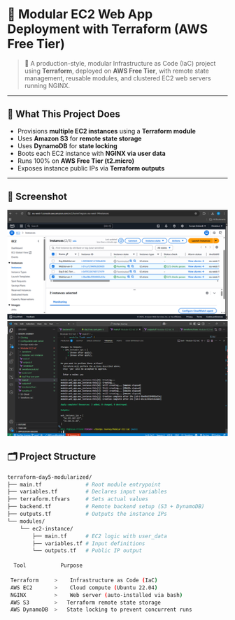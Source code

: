 # 🧱 Modular EC2 Web App Deployment with Terraform (AWS Free Tier)

> 🚀 A production-style, modular Infrastructure as Code (IaC) project using **Terraform**, deployed on **AWS Free Tier**, with remote state management, reusable modules, and clustered EC2 web servers running NGINX.

---

## 📌 What This Project Does

- Provisions **multiple EC2 instances** using a **Terraform module**
- Uses **Amazon S3** for **remote state storage**
- Uses **DynamoDB** for **state locking**
- Boots each EC2 instance with **NGINX via user data**
- Runs 100% on **AWS Free Tier (t2.micro)**
- Exposes instance public IPs via **Terraform outputs**

---

## 📸 Screenshot

![EC2 Dashboard](./Asset/aws.png)  
![VS Code](./Asset/code.png)


## 🗂️ Project Structure

```bash
terraform-day5-modularized/
├── main.tf              # Root module entrypoint
├── variables.tf         # Declares input variables
├── terraform.tfvars     # Sets actual values
├── backend.tf           # Remote backend setup (S3 + DynamoDB)
├── outputs.tf           # Outputs the instance IPs
└── modules/
    └── ec2-instance/
        ├── main.tf      # EC2 logic with user_data
        ├── variables.tf # Input definitions
        └── outputs.tf   # Public IP output

  Tool           Purpose                                  
   
 Terraform     >    Infrastructure as Code (IaC)             
 AWS EC2       >    Cloud compute (Ubuntu 22.04)             
 NGINX         >    Web server (auto-installed via bash)     
 AWS S3        >   Terraform remote state storage           
 AWS DynamoDB  >   State locking to prevent concurrent runs 

 